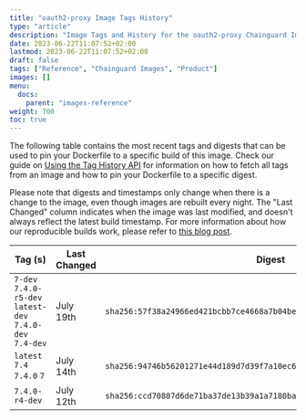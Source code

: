 ```yaml
---
title: "oauth2-proxy Image Tags History"
type: "article"
description: "Image Tags and History for the oauth2-proxy Chainguard Image"
date: 2023-06-22T11:07:52+02:00
lastmod: 2023-06-22T11:07:52+02:00
draft: false
tags: ["Reference", "Chainguard Images", "Product"]
images: []
menu:
  docs:
    parent: "images-reference"
weight: 700
toc: true
---
```


The following table contains the most recent tags and digests that can be used to pin your Dockerfile to a specific build of this image. Check our guide on [Using the Tag History API](/chainguard/chainguard-images/using-the-tag-history-api/) for information on how to fetch all tags from an image and how to pin your Dockerfile to a specific digest.

Please note that digests and timestamps only change when there is a change to the image, even though images are rebuilt every night. The "Last Changed" column indicates when the image was last modified, and doesn't always reflect the latest build timestamp. For more information about how our reproducible builds work, please refer to [this blog post](https://www.chainguard.dev/unchained/reproducing-chainguards-reproducible-image-builds).

| Tag (s)                                                    | Last Changed | Digest                                                                    |
|------------------------------------------------------------|--------------|---------------------------------------------------------------------------|
|  `7-dev` `7.4.0-r5-dev` `latest-dev` `7.4.0-dev` `7.4-dev` | July 19th    | `sha256:57f38a24966ed421bcbb7ce4668a7b04be267da89f4273047638086372370bfa` |
|  `latest` `7.4` `7.4.0` `7`                                | July 14th    | `sha256:94746b56201271e44d189d7d39f7a10ec68494055dfcd2dd242edb4027c9c9f8` |
|  `7.4.0-r4-dev`                                            | July 12th    | `sha256:ccd70807d6de71ba37de13b39a1a7180baf2820a4d6fe6ae3a704540b36f0ba5` |
